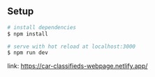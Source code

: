
## Setup

```bash
# install dependencies
$ npm install

# serve with hot reload at localhost:3000
$ npm run dev
```
link:   https://car-classifieds-webpage.netlify.app/
